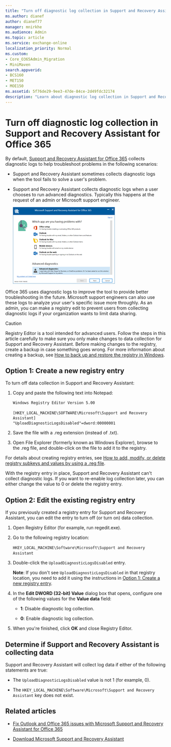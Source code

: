 ```yaml
---
title: "Turn off diagnostic log collection in Support and Recovery Assistant for Office 365"
ms.author: dianef
author: dianef77
manager: mnirkhe
ms.audience: Admin
ms.topic: article
ms.service: exchange-online
localization_priority: Normal
ms.custom:
- Core_O365Admin_Migration
- MiniMaven
search.appverid:
- BCS160
- MET150
- MOE150
ms.assetid: 5f76de29-9ee3-47de-84ce-2d49fdc32174
description: "Learn about diagnostic log collection in Support and Recovery Assistant for Office 365. "
---
```


# Turn off diagnostic log collection in Support and Recovery Assistant for Office 365

By default, [Support and Recovery Assistant for Office 365](https://diagnostics.office.com) collects diagnostic logs to help troubleshoot problems in the following scenarios:

- Support and Recovery Assistant sometimes collects diagnostic logs when the tool fails to solve a user's problem.

- Support and Recovery Assistant collects diagnostic logs when a user chooses to run advanced diagnostics. Typically this happens at the request of an admin or Microsoft support engineer.

   ![Screenshot of Support and Recovery Assistant scenario selection screen with Advanced diagnostics selected.](../../media/daa5ca72-85b3-42c5-8837-18e246e3b7c6.png)

Office 365 uses diagnostic logs to improve the tool to provide better troubleshooting in the future. Microsoft support engineers can also use these logs to analyze your user's specific issue more throughly. As an admin, you can make a registry edit to prevent users from collecting diagnostic logs if your organization wants to limit data sharing.

> [!CAUTION]
> Registry Editor is a tool intended for advanced users. Follow the steps in this article carefully to make sure you only make changes to data collection for Support and Recovery Assistant. Before making changes to the registry, create a backup in case something goes wrong. For more information about creating a backup, see [How to back up and restore the registry in Windows](https://support.microsoft.com/kb/322756).

## Option 1: Create a new registry entry

To turn off data collection in Support and Recovery Assistant:

1. Copy and paste the following text into Notepad:

   ```
   Windows Registry Editor Version 5.00

   [HKEY_LOCAL_MACHINE\SOFTWARE\Microsoft\Support and Recovery Assistant]
   "UploadDiagnosticLogsDisabled"=dword:00000001
   ```

2. Save the file with a .reg extension (instead of .txt).

3. Open File Explorer (formerly known as Windows Explorer), browse to the .reg file, and double-click on the file to add it to the registry.

For details about creating registry entries, see [How to add, modify, or delete registry subkeys and values by using a .reg file](https://support.microsoft.com/help/310516/how-to-add-modify-or-delete-registry-subkeys-and-values-by-using-a-reg).

With the registry entry in place, Support and Recovery Assistant can't collect diagnostic logs. If you want to re-enable log collection later, you can either change the value to 0 or delete the registry entry.

## Option 2: Edit the existing registry entry

If you previously created a registry entry for Support and Recovery Assistant, you can edit the entry to turn off (or turn on) data collection.

1. Open Registry Editor (for example, run regedit.exe).

2. Go to the following registry location:

   `HKEY_LOCAL_MACHINE\Software\Microsoft\Support and Recovery Assistant`

3. Double-click the `UploadDiagnosticLogsDisabled` entry.

   **Note**: If you don't see `UploadDiagnosticLogsDisabled` in that registry location, you need to add it using the instructions in [Option 1: Create a new registry entry](#option-1-create-a-new-registry-entry).

4. In the **Edit DWORD (32-bit) Value** dialog box that opens, configure one of the following values for the **Value data** field:

   - **1**: Disable diagnostic log collection.

   - **0**: Enable diagnostic log collection.

5. When you're finished, click **OK** and close Registry Editor.

## Determine if Support and Recovery Assistant is collecting data

Support and Recovery Assistant will collect log data if either of the following statements are true:

- The `UploadDiagnosticLogsDisabled` value is not 1 (for example, 0).

- The `HKEY_LOCAL_MACHINE\Software\Microsoft\Support and Recovery Assistant` key does not exist.

## Related articles

- [Fix Outlook and Office 365 issues with Microsoft Support and Recovery Assistant for Office 365](fix-outlook-and-office-365-issues.md)

- [Download Microsoft Support and Recovery Assistant](https://diagnostics.outlook.com/)
